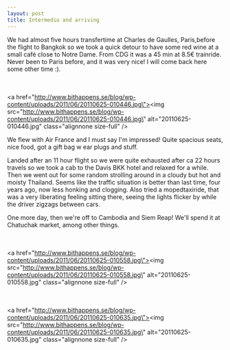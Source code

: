 ```yaml
---
layout: post
title: Intermedio and arriving
---
```


We had almost five hours transfertime at Charles de Gaulles, Paris,before the flight to Bangkok so we took a quick detour to have some red wine at a small café close to Notre Dame. From CDG it was a 45 min at 8.5€ trainride. Never been to Paris before, and it was very nice! I will come back here some other time :).

<br /><br /><a href=\"http://www.bithappens.se/blog/wp-content/uploads/2011/06/20110625-010446.jpg\"><img src=\"http://www.bithappens.se/blog/wp-content/uploads/2011/06/20110625-010446.jpg\" alt=\"20110625-010446.jpg\" class=\"alignnone size-full\" /></a>
<!--more-->
We flew with Air France and I must say I\'m impressed! Quite spacious seats, nice food, got a gift bag w ear plugs and stuff. 

Landed after an 11 hour flight so we were quite exhausted after ca 22 hours travels so we took a cab to the Davis BKK hotel and relaxed for a while. Then we went out for some random strolling around in a cloudy but hot and moisty Thailand. Seems like the traffic situation is better than last time, four years ago, now less honking and clogging. Also tried a mopedtaxiride, that was a very liberating feeling sitting there, seeing the lights flicker by while the driver zigzags between cars. 

One more day, then we\'re off to Cambodia and Siem Reap! We\'ll spend it at Chatuchak market, among other things.

<br /><br /><a href=\"http://www.bithappens.se/blog/wp-content/uploads/2011/06/20110625-010558.jpg\"><img src=\"http://www.bithappens.se/blog/wp-content/uploads/2011/06/20110625-010558.jpg\" alt=\"20110625-010558.jpg\" class=\"alignnone size-full\" /></a>

<br /><br /><a href=\"http://www.bithappens.se/blog/wp-content/uploads/2011/06/20110625-010635.jpg\"><img src=\"http://www.bithappens.se/blog/wp-content/uploads/2011/06/20110625-010635.jpg\" alt=\"20110625-010635.jpg\" class=\"alignnone size-full\" /></a>
